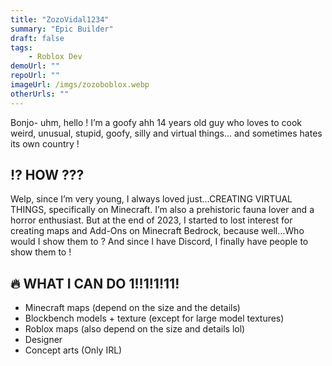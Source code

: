 ```yaml
---
title: "ZozoVidal1234"
summary: "Epic Builder"
draft: false
tags:
    - Roblox Dev
demoUrl: ""
repoUrl: ""
imageUrl: /imgs/zozoboblox.webp
otherUrls: ""
---
```


Bonjo- uhm, hello !
I’m a goofy ahh 14 years old guy who loves to cook weird, unusual, stupid, goofy, silly and virtual things… and sometimes hates its own country !

## ⁉️ HOW ???
Welp, since I’m very young, I always loved just…CREATING VIRTUAL THINGS, specifically on Minecraft.
I’m also a prehistoric fauna lover and a horror enthusiast.
But at the end of 2023, I started to lost interest for creating maps and Add-Ons on Minecraft Bedrock, because well…Who would I show them to ?
And since I have Discord, I finally have people to show them to !

## 🔥 WHAT I CAN DO 1!!1!1!11!

- Minecraft maps (depend on the size and the details)
- Blockbench models + texture (except for large model textures)
- Roblox maps (also depend on the size and details lol)
- Designer
- Concept arts (Only IRL)